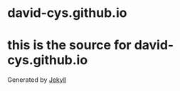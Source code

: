 david-cys.github.io
===================

# this is the source for david-cys.github.io

Generated by [Jekyll](http://github.com/mojombo/jekyll)
